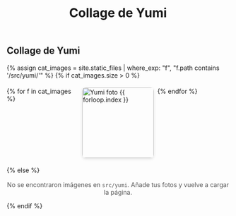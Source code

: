 ﻿---
layout: default
title: Collage de Yumi
---

<style>
.collage {
    display: grid;
    grid-template-columns: repeat(auto-fit, minmax(140px, 1fr));
    gap: 8px;
    max-width: 960px;
    margin: 1.2rem auto;
}
.collage img {
    width: 100%;
    height: 160px;
    object-fit: cover;
    border-radius: 8px;
    box-shadow: 0 2px 6px rgba(0,0,0,0.12);
}
.note {
    text-align: center;
    color: #555;
    margin-top: 1rem;
}
</style>

## Collage de Yumi

{% assign cat_images = site.static_files | where_exp: "f", "f.path contains '/src/yumi/'" %}
{% if cat_images.size > 0 %}
<div class="collage">
    {% for f in cat_images %}
        <img src="{{ f.path | relative_url }}" alt="Yumi foto {{ forloop.index }}">
    {% endfor %}
</div>
{% else %}
<p class="note">No se encontraron imágenes en <code>src/yumi</code>. Añade tus fotos y vuelve a cargar la página.</p>
{% endif %}